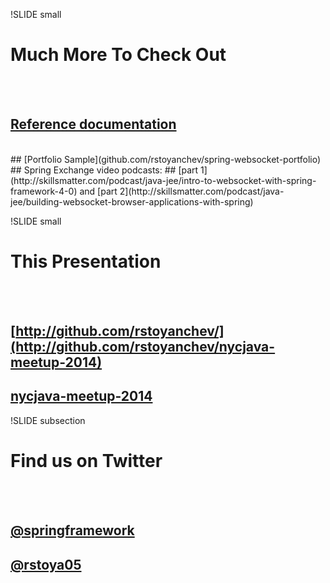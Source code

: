 
!SLIDE small
# Much More To Check Out
<br><br>
## [Reference documentation](http://docs.spring.io/spring-framework/docs/current/spring-framework-reference/html/websocket.html)
<br>
## [Portfolio Sample](github.com/rstoyanchev/spring-websocket-portfolio)
<br>
## Spring Exchange video podcasts:
## [part 1](http://skillsmatter.com/podcast/java-jee/intro-to-websocket-with-spring-framework-4-0) and [part 2](http://skillsmatter.com/podcast/java-jee/building-websocket-browser-applications-with-spring)

!SLIDE small
# This Presentation
<br><br>

## [http://github.com/rstoyanchev/](http://github.com/rstoyanchev/nycjava-meetup-2014)
## [nycjava-meetup-2014](http://github.com/rstoyanchev/nycjava-meetup-2014)

!SLIDE subsection
# Find us on Twitter
<br><br>
## [@springframework](http://twitter.com/springframework)
## [@rstoya05](http://twitter.com/rstoya05)
